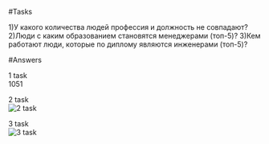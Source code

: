 #Tasks  

1)У какого количества людей профессия и должность не совпадают?
2)Люди с каким образованием становятся менеджерами (топ-5)?
3)Кем работают люди, которые по диплому являются инженерами (топ-5)? 

#Answers  

1 task   
1051  

2 task  
![2 task](https://github.com/sHakalUF/da/blob/main/2%20task.jpg)  

3 task  
![3 task](https://github.com/sHakalUF/da/blob/main/3%20task.jpg)  
